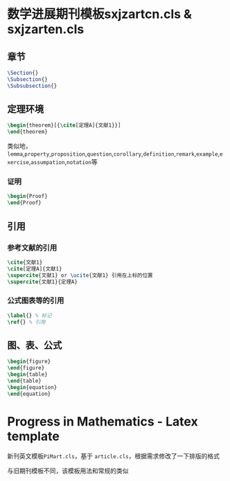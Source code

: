 # 数学进展期刊模板sxjzartcn.cls  & sxjzarten.cls
## 章节
```latex
\Section{}
\Subsection{}
\Subsubsection{}
```
## 定理环境
```latex
\begin{theorem}[{\cite[定理A]{文献1}}]
\end{theorem}
```
类似地，`lemma`,`property`,`proposition`,`question`,`corollary`,`definition`,`remark`,`example`,`exercise`,`assumpation`,`notation`等

### 证明
```latex
\begin{Proof}
\end{Proof}
```

## 引用
### 参考文献的引用
```latex
\cite{文献1}
\cite[定理A]{文献1}
\supercite{文献1} or \ucite{文献1} 引用在上标的位置
\supercite{文献1}{定理A}
```

### 公式图表等的引用
```latex
\label{} % 标记
\ref{} % 引用
```

## 图、表、公式
```latex
\begin{figure}
\end{figure}
\begin{table}
\end{table}
\begin{equation}
\end{equation}
```

# Progress in Mathematics - Latex template
新刊英文模板`PiMart.cls`，基于 `article.cls`，根据需求修改了一下排版的格式

与旧期刊模板不同，该模板用法和常规的类似
